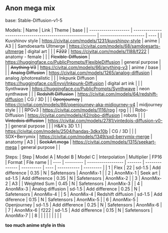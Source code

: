 ## Anon mega mix
base: Stable-Diffusion-v1-5


Models:
| Name                 | Link                                                        | Theme                  | base |
| -------------------- | ----------------------------------------------------------- | ---------------------- | ---- |
| Kuvshinov style      | https://civitai.com/models/1231/kuvshinov-style             | anime                  | A3   |
| Samdoesarts Ultmerge | https://civitai.com/models/68/samdoesarts-ultmerge          | digital art            |      |
| ~~F222~~                 | https://civitai.com/models/1188/f222                        | anatomy - female       |      |
| ~~Flexible-Diffusion~~   | https://huggingface.co/PublicPrompts/FlexibleDiffusion      | general purpose        |      |
| ~~Anything V3~~          | https://civitai.com/models/66/anything-v3                   | anime / base           |      |
| ~~Analog Diffusion~~     | https://civitai.com/models/1265/analog-diffusion            | analog /photorealistic |      |
| Inkpunk Diffuson     | https://huggingface.co/Envvi/Inkpunk-Diffusion              | digital art ink        |      |
| Synthwave            | https://huggingface.co/PublicPrompts/Synthwave              | neon synthwave         |      |
| ~~Redshift Diffusion~~   | https://civitai.com/models/64/redshift-diffusion            | CG / 3D                |      |
| ~~Openjourney~~          | https://civitai.com/models/86/openjourney-aka-midjourney-v4 | midjourney style       |      |
| RPGv3                | https://civitai.com/models/1116/rpg                         | rpg                    |      |
| Robo-Diffusion       | https://civitai.com/models/42/robo-diffusion                | robots                 |      |
| ~~Vintedois diffusion~~  | https://civitai.com/models/2781/vintedois-diffusion-v0-1    | general purpose        |      |
| H&A's 3D 1.1         | https://civitai.com/models/2504/handas-3dkx10b              | CG / 3D                |      |
| SDX+Berrymix         | https://civitai.com/models/1349/sxd-berrymix-merge          | anatomy                | A3   |
| ~~SeekArt.mega~~         | https://civitai.com/models/1315/seekart-mega                | general purpose        |      |

Steps:
| Step | Model A   | Model B            | Model C | Interpolation  | Multiplier | FP16 | Format      | File name |
| ---- | --------- | ------------------ | ------- | -------------- | ---------- | ---- | ----------- | --------- |
| 1    | Flex      | 22                 | sd-1.5  | Add difference | 0.35       | N    | Safetensors | AnonMix-1 |
| 2    | AnonMix-1 | Seek art           | sd-1.5  | Add difference | 0.35       | N    | Safetensors | AnonMix-2 |
| 3    | AnonMix-2 | A3                 |         | Weighted Sum   | 0.45       | N    | Safetensors | AnonMix-3 |
| 4    | AnonMix-3 | Analog diffusion   | sd-1.5  | Add difference | 0.25       | N    | Safetensors | AnonMix-4 |
| 5    | AnonMix-4 | Redshift diffusion | sd-1.5  | Add diference  | 0.15       | N    | Safetensors | AnonMix-5 |
| 6    | AnonMix-5 | Openjourney        | sd-1.5  | Add difference | 0.25       | N    | Safetensors | AnonMix-6 |
| 7    | AnonMix-6 | f222               | sd-1.5  | Add difference | 0.15       | N    | Safetensors | AnonMix-7 |
| 8    |           |                    |         |                |            |      |             |           |

**too much anime style in this**
